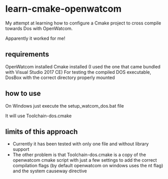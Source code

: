 # learn-cmake-openwatcom
My attempt at learning how to configure a Cmake project to cross compile towards Dos with OpenWatcom.

Apparently it worked for me!

## requirements
OpenWatcom installed
Cmake installed (I used the one that came bundled with Visual Studio 2017 CE)
For testing the compiled DOS executable, DosBox with the correct directory properly mounted

## how to use
On Windows just execute the setup_watcom_dos.bat file

It will use Toolchain-dos.cmake

## limits of this approach
* Currently it has been tested with only one file and without library support
* The other problem is that Toolchain-dos.cmake is a copy of the openwatcom cmake script with just a few settings to add the correct compilation flags (by default openwatcom on windows uses the nt flag) and the system causeway directive
